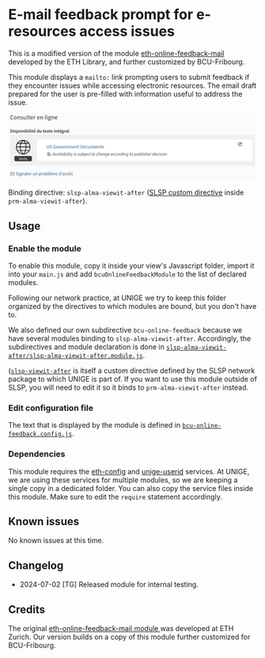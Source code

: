 # E-mail feedback prompt for e-resources access issues

This is a modified version of the module [eth-online-feedback-mail ](https://gitlab.com/ethlibrary/slsp/customization-eth-view/-/tree/master/js/modules/prm-alma-delivery-after/eth-online-feedback-mail)
developed by the ETH Library, and further customized by BCU-Fribourg.

This module displays a `mailto:` link prompting users to submit feedback if they encounter issues while accessing electronic resources.
The email draft prepared for the user is pre-filled with information useful to address the issue.

![Screenshot of the Primo catalogue showing a feedback prompt link.](bcu-online-feedback.png)

Binding directive: `slsp-alma-viewit-after` ([SLSP custom directive](https://github.com/Swiss-Library-Service-Platform/swisscovery/blob/main/41SLSP_NETWORK-VU1_UNION/js/slsp-archives-viewit/js/slsp-archives-viewit.module.js) inside `prm-alma-viewit-after`).

## Usage

### Enable the module

To enable this module, copy it inside your view's Javascript folder, import it into your `main.js` and add `bcuOnlineFeedbackModule` to the list of declared modules.

Following our network practice, at UNIGE we try to keep this folder organized by the directives to which modules are bound, but you don't have to. 

We also defined our own subdirective `bcu-online-feedback` because we have several modules binding to `slsp-alma-viewit-after`.
Accordingly, the subdirectives and module declaration is done in [`slsp-alma-viewit-after/slsp-alma-viewit-after.module.js`](../slsp-alma-viewit-after.module.js). 

([`slsp-viewit-after`](https://github.com/Swiss-Library-Service-Platform/swisscovery/blob/main/41SLSP_NETWORK-VU1_UNION/js/slsp-archives-viewit/js/slsp-archives-viewit.module.js) is itself a custom directive defined by the SLSP network package to which UNIGE is part of.
If you want to use this module outside of SLSP, you will need to edit it so it binds to `prm-alma-viewit-after` instead.

### Edit configuration file

The text that is displayed by the module is defined in [`bcu-online-feedback.config.js`](bcu-online-feedback.config.js).

### Dependencies

This module requires the [eth-config](../../services/eth-config.service.js) and [unige-userid](../../services/unige-userid.service.js)
services. At UNIGE, we are using these services for multiple modules, 
so we are keeping a single copy in a dedicated  folder. You can also copy the service files inside this module. Make sure to edit the 
`require` statement accordingly.

## Known issues

No known issues at this time.

## Changelog

* 2024-07-02 [TG] Released module for internal testing.

## Credits

The original [eth-online-feedback-mail module ](https://gitlab.com/ethlibrary/slsp/customization-eth-view/-/tree/master/js/modules/prm-alma-delivery-after/eth-online-feedback-mail) was developed at ETH Zurich. Our version builds on a copy of this module further customized for BCU-Fribourg.